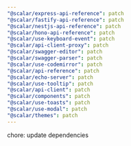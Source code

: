```yaml
---
"@scalar/express-api-reference": patch
"@scalar/fastify-api-reference": patch
"@scalar/nestjs-api-reference": patch
"@scalar/hono-api-reference": patch
"@scalar/use-keyboard-event": patch
"@scalar/api-client-proxy": patch
"@scalar/swagger-editor": patch
"@scalar/swagger-parser": patch
"@scalar/use-codemirror": patch
"@scalar/api-reference": patch
"@scalar/echo-server": patch
"@scalar/use-tooltip": patch
"@scalar/api-client": patch
"@scalar/components": patch
"@scalar/use-toasts": patch
"@scalar/use-modal": patch
"@scalar/themes": patch
---
```


chore: update dependencies
